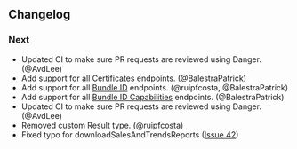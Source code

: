 ## Changelog

### Next
- Updated CI to make sure PR requests are reviewed using Danger. (@AvdLee)
- Add support for all [Certificates](https://developer.apple.com/documentation/appstoreconnectapi/certificates) endpoints. (@BalestraPatrick)
- Add support for all [Bundle ID](https://developer.apple.com/documentation/appstoreconnectapi/bundle_ids) endpoints. (@ruipfcosta, @BalestraPatrick)
- Add support for all [Bundle ID Capabilities](https://developer.apple.com/documentation/appstoreconnectapi/bundle_id_capabilities) endpoints. (@BalestraPatrick)
- Updated CI to make sure PR requests are reviewed using Danger. (@AvdLee)
- Removed custom Result type. (@ruipfcosta)
- Fixed typo for downloadSalesAndTrendsReports ([Issue 42](https://github.com/AvdLee/appstoreconnect-swift-sdk/issues/42))

